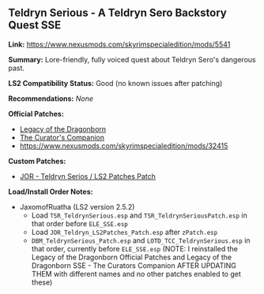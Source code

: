 ## Teldryn Serious - A Teldryn Sero Backstory Quest SSE

**Link:** https://www.nexusmods.com/skyrimspecialedition/mods/5541

**Summary:** Lore-friendly, fully voiced quest about Teldryn Sero's dangerous past. 

**LS2 Compatibility Status:** Good (no known issues after patching)

**Recommendations:** 
_None_

**Official Patches:**
* [Legacy of the Dragonborn](https://www.nexusmods.com/skyrimspecialedition/mods/30980)
* [The Curator's Companion](https://www.nexusmods.com/skyrimspecialedition/mods/38529)
* https://www.nexusmods.com/skyrimspecialedition/mods/32415

**Custom Patches:**
* [JOR - Teldryn Serios / LS2 Patches Patch](/custom-patches/JOR_Teldryn_LS2Patches_Patch.esp)

**Load/Install Order Notes:**
* JaxomofRuatha (LS2 version 2.5.2)
  * Load `TSR_TeldrynSerious.esp` and `TSR_TeldrynSeriousPatch.esp` in that order before `ELE_SSE.esp`
  * Load `JOR_Teldryn_LS2Patches_Patch.esp` after `zPatch.esp`
  * `DBM_TeldrynSerious_Patch.esp` and `LOTD_TCC_TeldrynSerious.esp` in that order, currently before `ELE_SSE.esp` (NOTE: I reinstalled the Legacy of the Dragonborn Official Patches and Legacy of the Dragonborn SSE - The Curators Companion AFTER UPDATING THEM with different names and no other patches enabled to get these)